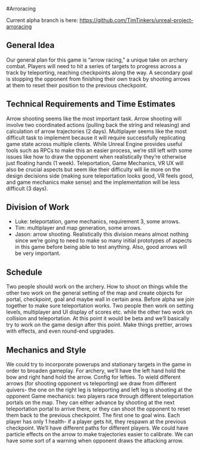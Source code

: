 #Arroracing

Current alpha branch is here:
https://github.com/TimTinkers/unreal-project-arroracing

## General Idea
Our general plan for this game is “arrow racing,” a unique take on archery combat. Players will need to hit a series of targets to progress across a track by teleporting, reaching checkpoints along the way. A secondary goal is stopping the opponent from finishing their own track by shooting arrows at them to reset their position to the previous checkpoint.

## Technical Requirements and Time Estimates
Arrow shooting seems like the most important task. Arrow shooting will involve two coordinated actions (pulling back the string and releasing) and calculation of arrow trajectories (2 days).
Multiplayer seems like the most difficult task to implement because it will require successfully replicating game state across multiple clients. While Unreal Engine provides useful tools such as RPCs to make this an easier process, we’re still left with some issues like how to draw the opponent when realistically they’re otherwise just floating hands (1 week).
Teleportation, Game Mechanics, VR UX will also be crucial aspects but seem like their difficulty will lie more on the design decisions side (making sure teleportation looks good, VR feels good, and game mechanics make sense) and the implementation will be less difficult (3 days).

## Division of Work
- Luke: teleportation, game mechanics, requirement 3, some arrows.
- Tim: multiplayer and map generation, some arrows.
- Jason: arrow shooting.
Realistically this division means almost nothing since we’re going to need to make so many initial prototypes of aspects in this game before being able to test anything. Also, good arrows will be very important.

## Schedule
Two people should work on the archery. How to shoot on things while the other two work on the general setting of the map and create objects for portal, checkpoint, goal and maybe wall in certain area.
Before alpha we join together to make sure teleportation works.
Two people then work on setting levels, multiplayer and UI display of scores etc. while the other two work on collision and teleportation.
At this point it would be beta and we’ll basically try to work on the game design after this point.  Make things prettier, arrows with effects, and even round-end upgrades.

## Mechanics and Style
We could try to incorporate powerups and stationary targets in the game in order to broaden gameplay.
For archery, we’ll have the left hand hold the bow and right hand hold the arrow. Config for lefties.
To wield different arrows (for shooting opponent vs teleporting) we draw from different quivers- the one on the right leg is teleporting and left leg is shooting at the opponent
Game mechanics: two players race through different teleportation portals on the map. They can either advance by shooting at the next teleportation portal to arrive there, or they can shoot the opponent to reset them back to the previous checkpoint. The first one to goal wins.
Each player has only 1 health- if a player gets hit, they respawn at the previous checkpoint. 
We’ll have different paths for different players.
We could have particle effects on the arrow to make trajectories easier to calibrate.
We can have some sort of a warning when opponent draws the attacking arrow.
